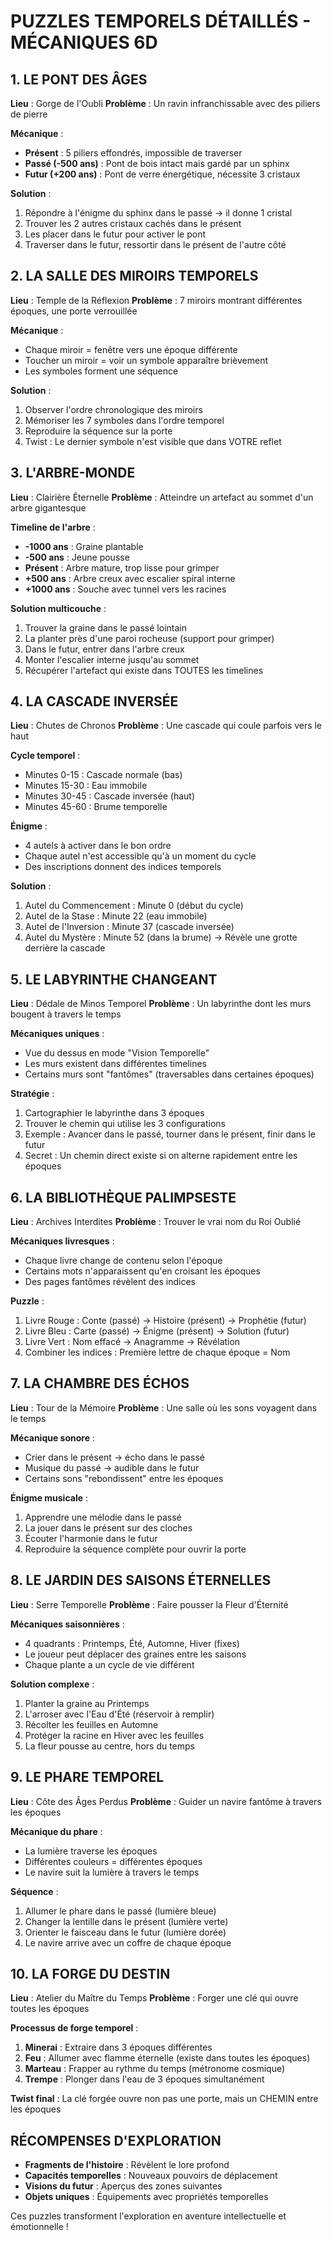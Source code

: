 # PUZZLES TEMPORELS DÉTAILLÉS - MÉCANIQUES 6D

## 1. LE PONT DES ÂGES
**Lieu** : Gorge de l'Oubli
**Problème** : Un ravin infranchissable avec des piliers de pierre

**Mécanique** :
- **Présent** : 5 piliers effondrés, impossible de traverser
- **Passé (-500 ans)** : Pont de bois intact mais gardé par un sphinx
- **Futur (+200 ans)** : Pont de verre énergétique, nécessite 3 cristaux

**Solution** :
1. Répondre à l'énigme du sphinx dans le passé → il donne 1 cristal
2. Trouver les 2 autres cristaux cachés dans le présent
3. Les placer dans le futur pour activer le pont
4. Traverser dans le futur, ressortir dans le présent de l'autre côté

## 2. LA SALLE DES MIROIRS TEMPORELS
**Lieu** : Temple de la Réflexion
**Problème** : 7 miroirs montrant différentes époques, une porte verrouillée

**Mécanique** :
- Chaque miroir = fenêtre vers une époque différente
- Toucher un miroir = voir un symbole apparaître brièvement
- Les symboles forment une séquence

**Solution** :
1. Observer l'ordre chronologique des miroirs
2. Mémoriser les 7 symboles dans l'ordre temporel
3. Reproduire la séquence sur la porte
4. Twist : Le dernier symbole n'est visible que dans VOTRE reflet

## 3. L'ARBRE-MONDE
**Lieu** : Clairière Éternelle
**Problème** : Atteindre un artefact au sommet d'un arbre gigantesque

**Timeline de l'arbre** :
- **-1000 ans** : Graine plantable
- **-500 ans** : Jeune pousse
- **Présent** : Arbre mature, trop lisse pour grimper
- **+500 ans** : Arbre creux avec escalier spiral interne
- **+1000 ans** : Souche avec tunnel vers les racines

**Solution multicouche** :
1. Trouver la graine dans le passé lointain
2. La planter près d'une paroi rocheuse (support pour grimper)
3. Dans le futur, entrer dans l'arbre creux
4. Monter l'escalier interne jusqu'au sommet
5. Récupérer l'artefact qui existe dans TOUTES les timelines

## 4. LA CASCADE INVERSÉE
**Lieu** : Chutes de Chronos
**Problème** : Une cascade qui coule parfois vers le haut

**Cycle temporel** :
- Minutes 0-15 : Cascade normale (bas)
- Minutes 15-30 : Eau immobile
- Minutes 30-45 : Cascade inversée (haut)
- Minutes 45-60 : Brume temporelle

**Énigme** :
- 4 autels à activer dans le bon ordre
- Chaque autel n'est accessible qu'à un moment du cycle
- Des inscriptions donnent des indices temporels

**Solution** :
1. Autel du Commencement : Minute 0 (début du cycle)
2. Autel de la Stase : Minute 22 (eau immobile)
3. Autel de l'Inversion : Minute 37 (cascade inversée)
4. Autel du Mystère : Minute 52 (dans la brume)
→ Révèle une grotte derrière la cascade

## 5. LE LABYRINTHE CHANGEANT
**Lieu** : Dédale de Minos Temporel
**Problème** : Un labyrinthe dont les murs bougent à travers le temps

**Mécaniques uniques** :
- Vue du dessus en mode "Vision Temporelle"
- Les murs existent dans différentes timelines
- Certains murs sont "fantômes" (traversables dans certaines époques)

**Stratégie** :
1. Cartographier le labyrinthe dans 3 époques
2. Trouver le chemin qui utilise les 3 configurations
3. Exemple : Avancer dans le passé, tourner dans le présent, finir dans le futur
4. Secret : Un chemin direct existe si on alterne rapidement entre les époques

## 6. LA BIBLIOTHÈQUE PALIMPSESTE
**Lieu** : Archives Interdites
**Problème** : Trouver le vrai nom du Roi Oublié

**Mécaniques livresques** :
- Chaque livre change de contenu selon l'époque
- Certains mots n'apparaissent qu'en croisant les époques
- Des pages fantômes révèlent des indices

**Puzzle** :
1. Livre Rouge : Conte (passé) → Histoire (présent) → Prophétie (futur)
2. Livre Bleu : Carte (passé) → Énigme (présent) → Solution (futur)
3. Livre Vert : Nom effacé → Anagramme → Révélation
4. Combiner les indices : Première lettre de chaque époque = Nom

## 7. LA CHAMBRE DES ÉCHOS
**Lieu** : Tour de la Mémoire
**Problème** : Une salle où les sons voyagent dans le temps

**Mécanique sonore** :
- Crier dans le présent → écho dans le passé
- Musique du passé → audible dans le futur
- Certains sons "rebondissent" entre les époques

**Énigme musicale** :
1. Apprendre une mélodie dans le passé
2. La jouer dans le présent sur des cloches
3. Écouter l'harmonie dans le futur
4. Reproduire la séquence complète pour ouvrir la porte

## 8. LE JARDIN DES SAISONS ÉTERNELLES
**Lieu** : Serre Temporelle
**Problème** : Faire pousser la Fleur d'Éternité

**Mécaniques saisonnières** :
- 4 quadrants : Printemps, Été, Automne, Hiver (fixes)
- Le joueur peut déplacer des graines entre les saisons
- Chaque plante a un cycle de vie différent

**Solution complexe** :
1. Planter la graine au Printemps
2. L'arroser avec l'Eau d'Été (réservoir à remplir)
3. Récolter les feuilles en Automne
4. Protéger la racine en Hiver avec les feuilles
5. La fleur pousse au centre, hors du temps

## 9. LE PHARE TEMPOREL
**Lieu** : Côte des Âges Perdus
**Problème** : Guider un navire fantôme à travers les époques

**Mécanique du phare** :
- La lumière traverse les époques
- Différentes couleurs = différentes époques
- Le navire suit la lumière à travers le temps

**Séquence** :
1. Allumer le phare dans le passé (lumière bleue)
2. Changer la lentille dans le présent (lumière verte)
3. Orienter le faisceau dans le futur (lumière dorée)
4. Le navire arrive avec un coffre de chaque époque

## 10. LA FORGE DU DESTIN
**Lieu** : Atelier du Maître du Temps
**Problème** : Forger une clé qui ouvre toutes les époques

**Processus de forge temporel** :
1. **Minerai** : Extraire dans 3 époques différentes
2. **Feu** : Allumer avec flamme éternelle (existe dans toutes les époques)
3. **Marteau** : Frapper au rythme du temps (métronome cosmique)
4. **Trempe** : Plonger dans l'eau de 3 époques simultanément

**Twist final** : La clé forgée ouvre non pas une porte, mais un CHEMIN entre les époques

## RÉCOMPENSES D'EXPLORATION
- **Fragments de l'histoire** : Révèlent le lore profond
- **Capacités temporelles** : Nouveaux pouvoirs de déplacement
- **Visions du futur** : Aperçus des zones suivantes
- **Objets uniques** : Équipements avec propriétés temporelles

Ces puzzles transforment l'exploration en aventure intellectuelle et émotionnelle !